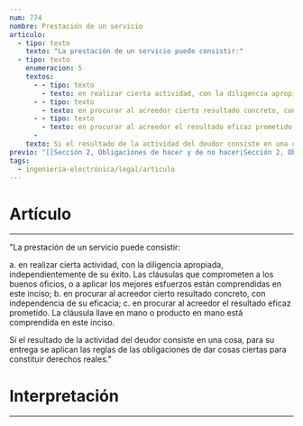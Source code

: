 ```yaml
---
num: 774
nombre: Prestación de un servicio
articulo:
  - tipo: texto
    texto: "La prestación de un servicio puede consistir:"
  - tipo: texto
    enumeracion: 5
    textos:
      - - tipo: texto
        - texto: en realizar cierta actividad, con la diligencia apropiada, independientemente de su éxito. Las cláusulas que comprometen a los buenos oficios, o a aplicar los mejores esfuerzos están comprendidas en este inciso;
      - - tipo: texto
        - texto: en procurar al acreedor cierto resultado concreto, con independencia de su eficacia;
      - - tipo: texto
        - texto: en procurar al acreedor el resultado eficaz prometido. La cláusula llave en mano o producto en mano está comprendida en este inciso.
      - 
    texto: Si el resultado de la actividad del deudor consiste en una cosa, para su entrega se aplican las reglas de las obligaciones de dar cosas ciertas para constituir derechos reales.
previo: "[[Sección 2, Obligaciones de hacer y de no hacer|Sección 2, Obligaciones de hacer y de no hacer]]"
tags:
  - ingeniería-electrónica/legal/articulo
---
```

# Artículo
---
"La prestación de un servicio puede consistir:

  a. en realizar cierta actividad, con la diligencia apropiada, independientemente de su éxito. Las cláusulas que comprometen a los buenos oficios, o a aplicar los mejores esfuerzos están comprendidas en este inciso;
  b. en procurar al acreedor cierto resultado concreto, con independencia de su eficacia;
  c. en procurar al acreedor el resultado eficaz prometido. La cláusula llave en mano o producto en mano está comprendida en este inciso.

Si el resultado de la actividad del deudor consiste en una cosa, para su entrega se aplican las reglas de las obligaciones de dar cosas ciertas para constituir derechos reales."

# Interpretación
---


